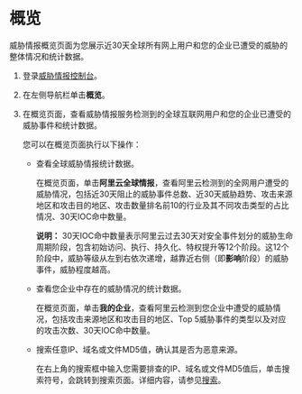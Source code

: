 # 概览

威胁情报概览页面为您展示近30天全球所有网上用户和您的企业已遭受的威胁的整体情况和统计数据。

1.  登录[威胁情报控制台](https://yundunnext.console.aliyun.com/?p=sasti#/overview)。

2.  在左侧导航栏单击**概览**。

3.  在概览页面，查看威胁情报服务检测到的全球互联网用户和您的企业已遭受的威胁事件和统计数据。

    您可以在概览页面执行以下操作：

    -   查看全球威胁情报统计数据。

        在概览页面，单击**阿里云全球情报**，查看阿里云检测到的全网用户遭受的威胁情况，包括近30天阻止的威胁事件总数、近30天威胁趋势、攻击来源地区和攻击目的地区、攻击数量排名前10的行业及其不同攻击类型的占比情况、30天IOC命中数量。

        **说明：** 30天IOC命中数量表示阿里云过去30天对安全事件划分的威胁生命周期阶段，包含初始访问、执行、持久化、特权提升等12个阶段。这12个阶段中，威胁等级从左到右依次递增，越靠近右侧（即**影响**阶段）的威胁事件，威胁程度越高。

    -   查看您企业中存在的威胁情况的统计数据。

        在概览页面，单击**我的企业**，查看阿里云检测到您企业中遭受的威胁情况，包括攻击来源地区和攻击目的地区、Top 5威胁事件的类型以及对应的攻击次数、30天IOC命中数量。

    -   搜索任意IP、域名或文件MD5值，确认其是否为恶意来源。

        在右上角的搜索框中输入您需要排查的IP、域名或文件MD5值后，单击搜索符号，会跳转到搜索页面。详细内容，请参见[搜索]()。


